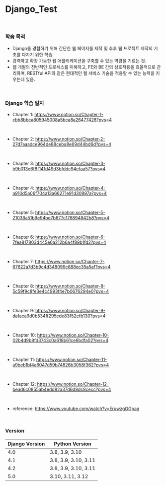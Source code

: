 # Django_Test

<br>

### 학습 목적
- Django를 경험하기 위해 간단한 웹 페이지를 제작 및 추후 웹 프로젝트 제작의 기초를 다지기 위한 학습.
- 강력하고 확장 가능한 웹 애플리케이션을 구축할 수 있는 역량을 기르는 것.
- 웹 개발의 전반적인 프로세스를 이해하고, FE와 BE 간의 상호작용을 효율적으로 관리하며, RESTful API와 같은 현대적인 웹 서비스 기술을 적용할 수 있는 능력을 키우는데 있음.

<br>

### Django 학습 일지
- Chapter 1: https://www.notion.so/Chapter-1-cbb8bbca805945008a5bca8a26477428?pvs=4

<br>

- Chapter 2: https://www.notion.so/Chapter-2-27d7aaadce964de88ceba8e69d44bd6d?pvs=4

<br>

- Chapter 3: https://www.notion.so/Chapter-3-b9b013e6f8f141d49d3bfddc94efaa57?pvs=4

<br>

- Chapter 4: https://www.notion.so/Chapter-4-a910d5a06f704a13a66271e91d30997a?pvs=4

<br>

- Chapter 5: https://www.notion.so/Chapter-5-21038a51b9e94be7b877c178894842b8?pvs=4

<br>

- Chapter 6: https://www.notion.so/Chapter-6-7fea817803d445e6a212b6a4f89b1fd2?pvs=4

<br>

- Chapter 7: https://www.notion.so/Chapter-7-67622a7d3b9c4d348099c888ec35a5af?pvs=4

<br>

- Chapter 8: https://www.notion.so/Chapter-8-5c59f9c8fe3e4c4993f4e7b0676294e0?pvs=4

<br>

- Chapter 9: https://www.notion.so/Chapter-9-dafaca9d0b534ff295cde83f52efb130?pvs=4

<br>

- Chapter 10: https://www.notion.so/Chapter-10-02b4d9b8fd3743c0a618b61ce6bdfa02?pvs=4

<br>

- Chapter 11: https://www.notion.so/Chapter-11-a9beb1bf4a6047d59b74826b3058f362?pvs=4

<br>

- Chapter 12: https://www.notion.so/Chapter-12-bead6c0855ab4edd82a37d6d8dc8cecc?pvs=4

<br>

- reference: https://www.youtube.com/watch?v=EruwzgOGpag

<br>

### Version
| Django Version | Python Version |
|----------------|----------------|
| 4.0 | 3.8, 3.9, 3.10 |
| 4.1 | 3.8, 3.9, 3.10, 3.11 |
| 4.2 | 3.8, 3.9, 3.10, 3.11 |
| 5.0 | 3.10, 3.11, 3.12 |

<br>